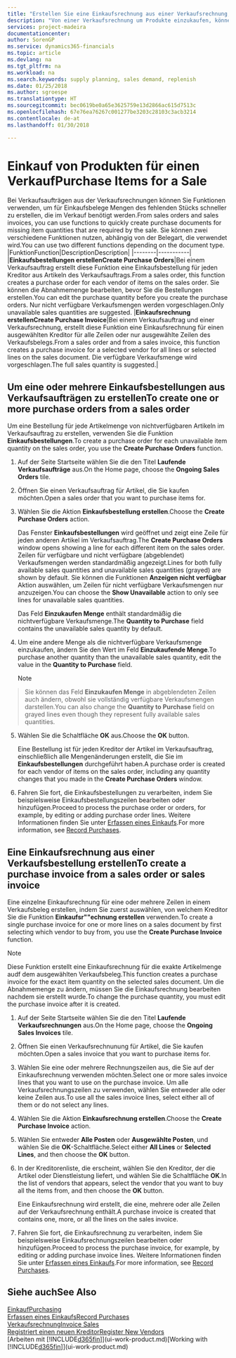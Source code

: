 ```yaml
---
title: "Erstellen Sie eine Einkaufsrechnung aus einer Verkaufsrechnung, um Artikel für einen Verkauf zu kaufen | Microsoft Docs"
description: "Von einer Verkaufsrechnung um Produkte einzukaufen, können Sie eine Einkaufsrechnung für einen Kreditor oder Lieferanten einen erstellen."
services: project-madeira
documentationcenter: 
author: SorenGP
ms.service: dynamics365-financials
ms.topic: article
ms.devlang: na
ms.tgt_pltfrm: na
ms.workload: na
ms.search.keywords: supply planning, sales demand, replenish
ms.date: 01/25/2018
ms.author: sgroespe
ms.translationtype: HT
ms.sourcegitcommit: bec0619be0a65e3625759e13d2866ac615d7513c
ms.openlocfilehash: 67e76ea76267c001277be3203c28103c3acb3214
ms.contentlocale: de-at
ms.lasthandoff: 01/30/2018

---
```

# <a name="purchase-items-for-a-sale"></a><span data-ttu-id="5b9a8-103">Einkauf von Produkten für einen Verkauf</span><span class="sxs-lookup"><span data-stu-id="5b9a8-103">Purchase Items for a Sale</span></span>
<span data-ttu-id="5b9a8-104">Bei Verkaufsaufträgen aus der Verkaufsrechnungen können Sie Funktionen verwenden, um für Einkaufsbelege Mengen des fehlenden Stücks schneller zu erstellen, die im Verkauf benötigt werden.</span><span class="sxs-lookup"><span data-stu-id="5b9a8-104">From sales orders and sales invoices, you can use functions to quickly create purchase documents for missing item quantities that are required by the sale.</span></span> <span data-ttu-id="5b9a8-105">Sie können zwei verschiedene Funktionen nutzen, abhängig von der Belegart, die verwendet wird.</span><span class="sxs-lookup"><span data-stu-id="5b9a8-105">You can use two different functions depending on the document type.</span></span>
|<span data-ttu-id="5b9a8-106">Funktion</span><span class="sxs-lookup"><span data-stu-id="5b9a8-106">Function</span></span>|<span data-ttu-id="5b9a8-107">Description</span><span class="sxs-lookup"><span data-stu-id="5b9a8-107">Description</span></span>|
|--------|-----------|
|<span data-ttu-id="5b9a8-108">**Einkaufsbestellungen erstellen**</span><span class="sxs-lookup"><span data-stu-id="5b9a8-108">**Create Purchase Orders**</span></span>|<span data-ttu-id="5b9a8-109">Bei einem Verkaufsauftrag erstellt diese Funktion eine Einkaufsbestellung für jeden Kreditor aus Artikeln des Verkaufsauftrags.</span><span class="sxs-lookup"><span data-stu-id="5b9a8-109">From a sales order, this function creates a purchase order for each vendor of items on the sales order.</span></span> <span data-ttu-id="5b9a8-110">Sie können die Abnahmemenge bearbeiten, bevor Sie die Bestellungen erstellen.</span><span class="sxs-lookup"><span data-stu-id="5b9a8-110">You can edit the purchase quantity before you create the purchase orders.</span></span> <span data-ttu-id="5b9a8-111">Nur nicht verfügbare Verkaufsmengen werden vorgeschlagen.</span><span class="sxs-lookup"><span data-stu-id="5b9a8-111">Only unavailable sales quantities are suggested.</span></span>
|<span data-ttu-id="5b9a8-112">**Einkaufsrechnung erstellen**</span><span class="sxs-lookup"><span data-stu-id="5b9a8-112">**Create Purchase Invoice**</span></span>|<span data-ttu-id="5b9a8-113">Bei einem Verkaufsauftrag und einer Verkaufsrechnung, erstellt diese Funktion eine Einkaufsrechnung für einen ausgewählten Kreditor für alle Zeilen oder nur ausgewählte Zeilen des Verkaufsbelegs.</span><span class="sxs-lookup"><span data-stu-id="5b9a8-113">From a sales order and from a sales invoice, this function creates a purchase invoice for a selected vendor for all lines or selected lines on the sales document.</span></span> <span data-ttu-id="5b9a8-114">Die verfügbare Verkaufsmenge wird vorgeschlagen.</span><span class="sxs-lookup"><span data-stu-id="5b9a8-114">The full sales quantity is suggested.</span></span>|

## <a name="to-create-one-or-more-purchase-orders-from-a-sales-order"></a><span data-ttu-id="5b9a8-115">Um eine oder mehrere Einkaufsbestellungen aus Verkaufsaufträgen zu erstellen</span><span class="sxs-lookup"><span data-stu-id="5b9a8-115">To create one or more purchase orders from a sales order</span></span>
<span data-ttu-id="5b9a8-116">Um eine Bestellung für jede Artikelmenge von nichtverfügbaren Artikeln im Verkaufsauftrag zu erstellen, verwenden Sie die Funktion **Einkaufsbestellungen**.</span><span class="sxs-lookup"><span data-stu-id="5b9a8-116">To create a purchase order for each unavailable item quantity on the sales order, you use the **Create Purchase Orders** function.</span></span>

1. <span data-ttu-id="5b9a8-117">Auf der Seite Startseite wählen Sie die den Titel **Laufende Verkaufsaufträge** aus.</span><span class="sxs-lookup"><span data-stu-id="5b9a8-117">On the Home page, choose the **Ongoing Sales Orders** tile.</span></span>
2. <span data-ttu-id="5b9a8-118">Öffnen Sie einen Verkaufsauftrag für Artikel, die Sie kaufen möchten.</span><span class="sxs-lookup"><span data-stu-id="5b9a8-118">Open a sales order that you want to purchase items for.</span></span>
3. <span data-ttu-id="5b9a8-119">Wählen Sie die Aktion **Einkaufsbestellung erstellen**.</span><span class="sxs-lookup"><span data-stu-id="5b9a8-119">Choose the **Create Purchase Orders** action.</span></span>

    <span data-ttu-id="5b9a8-120">Das Fenster **Einkaufsbestellungen** wird geöffnet und zeigt eine Zeile für jeden anderen Artikel im Verkaufsauftrag.</span><span class="sxs-lookup"><span data-stu-id="5b9a8-120">The **Create Purchase Orders** window opens showing a line for each different item on the sales order.</span></span> <span data-ttu-id="5b9a8-121">Zeilen für verfügbare und nicht verfügbare (abgeblendet) Verkaufsmengen werden standardmäßig angezeigt.</span><span class="sxs-lookup"><span data-stu-id="5b9a8-121">Lines for both fully available sales quantities and unavailable sales quantities (grayed) are shown by default.</span></span> <span data-ttu-id="5b9a8-122">Sie können die Funktionen **Anzeigen nicht verfügbar** Aktion auswählen, um Zeilen für nicht verfügbare Verkaufsmengen nur anzuzeigen.</span><span class="sxs-lookup"><span data-stu-id="5b9a8-122">You can choose the **Show Unavailable** action to only see lines for unavailable sales quantities.</span></span>

    <span data-ttu-id="5b9a8-123">Das Feld **Einzukaufen Menge** enthält standardmäßig die nichtverfügbare Verkaufsmenge.</span><span class="sxs-lookup"><span data-stu-id="5b9a8-123">The **Quantity to Purchase** field contains the unavailable sales quantity by default.</span></span>
4. <span data-ttu-id="5b9a8-124">Um eine andere Menge als die nichtverfügbare Verkaufsmenge einzukaufen, ändern Sie den Wert im Feld **Einzukaufende Menge**.</span><span class="sxs-lookup"><span data-stu-id="5b9a8-124">To purchase another quantity than the unavailable sales quantity, edit the value in the **Quantity to Purchase** field.</span></span>

    > [!NOTE]  
>   <span data-ttu-id="5b9a8-125">Sie können das Feld **Einzukaufen Menge** in abgeblendeten Zeilen auch ändern, obwohl sie vollständig verfügbare Verkaufsmengen darstellen.</span><span class="sxs-lookup"><span data-stu-id="5b9a8-125">You can also change the **Quantity to Purchase** field on grayed lines even though they represent fully available sales quantities.</span></span>
5. <span data-ttu-id="5b9a8-126">Wählen Sie die Schaltfläche **OK** aus.</span><span class="sxs-lookup"><span data-stu-id="5b9a8-126">Choose the **OK** button.</span></span>

    <span data-ttu-id="5b9a8-127">Eine Bestellung ist für jeden Kreditor der Artikel im Verkaufsauftrag, einschließlich alle Mengenänderungen erstellt, die Sie im **Einkaufsbestellungen** durchgeführt haben.</span><span class="sxs-lookup"><span data-stu-id="5b9a8-127">A purchase order is created for each vendor of items on the sales order, including any quantity changes that you made in the **Create Purchase Orders** window.</span></span>
7. <span data-ttu-id="5b9a8-128">Fahren Sie fort, die Einkaufsbestellungen zu verarbeiten, indem Sie beispielsweise Einkaufsbestellungszeilen bearbeiten oder hinzufügen.</span><span class="sxs-lookup"><span data-stu-id="5b9a8-128">Proceed to process the purchase order or orders, for example, by editing or adding purchase order lines.</span></span> <span data-ttu-id="5b9a8-129">Weitere Informationen finden Sie unter [Erfassen eines Einkaufs](purchasing-how-record-purchases.md).</span><span class="sxs-lookup"><span data-stu-id="5b9a8-129">For more information, see [Record Purchases](purchasing-how-record-purchases.md).</span></span>


## <a name="to-create-a-purchase-invoice-from-a-sales-order-or-sales-invoice"></a><span data-ttu-id="5b9a8-130">Eine Einkaufsrechnung aus einer Verkaufsbestellung erstellen</span><span class="sxs-lookup"><span data-stu-id="5b9a8-130">To create a purchase invoice from a sales order or sales invoice</span></span>
<span data-ttu-id="5b9a8-131">Eine einzelne Einkaufsrechnung für eine oder mehrere Zeilen in einem Verkaufsbeleg erstellen, indem Sie zuerst auswählen, von welchem Kreditor Sie die Funktion **Einkaufsr""echnung erstellen** verwenden.</span><span class="sxs-lookup"><span data-stu-id="5b9a8-131">To create a single purchase invoice for one or more lines on a sales document by first selecting which vendor to buy from, you use the **Create Purchase Invoice** function.</span></span>

> [!NOTE]  
>   <span data-ttu-id="5b9a8-132">Diese Funktion erstellt eine Einkaufsrechnung für die exakte Artikelmenge audf dem ausgewählten Verkaufsbeleg.</span><span class="sxs-lookup"><span data-stu-id="5b9a8-132">This function creates a purchase invoice for the exact item quantity on the selected sales document.</span></span> <span data-ttu-id="5b9a8-133">Um die Abnahmemenge zu ändern, müssen Sie die Einkaufsrechnung bearbeiten nachdem sie erstellt wurde.</span><span class="sxs-lookup"><span data-stu-id="5b9a8-133">To change the purchase quantity, you must edit the purchase invoice after it is created.</span></span>  

1. <span data-ttu-id="5b9a8-134">Auf der Seite Startseite wählen Sie die den Titel **Laufende Verkaufsrechnungen** aus.</span><span class="sxs-lookup"><span data-stu-id="5b9a8-134">On the Home page, choose the **Ongoing Sales Invoices** tile.</span></span>
2. <span data-ttu-id="5b9a8-135">Öffnen Sie einen Verkaufsrechnunung für Artikel, die Sie kaufen möchten.</span><span class="sxs-lookup"><span data-stu-id="5b9a8-135">Open a sales invoice that you want to purchase items for.</span></span>
3. <span data-ttu-id="5b9a8-136">Wählen Sie eine oder mehrere Rechnungszeilen aus, die Sie auf der Einkaufsrechnung verwenden möchten.</span><span class="sxs-lookup"><span data-stu-id="5b9a8-136">Select one or more sales invoice lines that you want to use on the purchase invoice.</span></span> <span data-ttu-id="5b9a8-137">Um alle Verkaufsrechnungszeilen zu verwenden, wählen Sie entweder alle oder keine Zeilen aus.</span><span class="sxs-lookup"><span data-stu-id="5b9a8-137">To use all the sales invoice lines, select either all of them or do not select any lines.</span></span>
4. <span data-ttu-id="5b9a8-138">Wählen Sie die Aktion **Einkaufsrechnung erstellen**.</span><span class="sxs-lookup"><span data-stu-id="5b9a8-138">Choose the **Create Purchase Invoice** action.</span></span>
5. <span data-ttu-id="5b9a8-139">Wählen Sie entweder **Alle Posten** oder **Ausgewählte Posten**, und wählen Sie die **OK**-Schaltfläche.</span><span class="sxs-lookup"><span data-stu-id="5b9a8-139">Select either **All Lines** or **Selected Lines**, and then choose the **OK** button.</span></span>  
6. <span data-ttu-id="5b9a8-140">In der Kreditorenliste, die erscheint, wählen Sie den Kreditor, der die Artikel oder Dienstleistung liefert, und wählen Sie die Schaltfläche **OK**.</span><span class="sxs-lookup"><span data-stu-id="5b9a8-140">In the list of vendors that appears, select the vendor that you want to buy all the items from, and then choose the **OK** button.</span></span>

    <span data-ttu-id="5b9a8-141">Eine Einkaufsrechnung wird erstellt, die eine, mehrere oder alle Zeilen auf der Verkaufsrechnung enthält.</span><span class="sxs-lookup"><span data-stu-id="5b9a8-141">A purchase invoice is created that contains one, more, or all the lines on the sales invoice.</span></span>
7. <span data-ttu-id="5b9a8-142">Fahren Sie fort, die Einkaufsrechnung zu verarbeiten, indem Sie beispielsweise Einkaufsrechnungszeilen bearbeiten oder hinzufügen.</span><span class="sxs-lookup"><span data-stu-id="5b9a8-142">Proceed to process the purchase invoice, for example, by editing or adding purchase invoice lines.</span></span> <span data-ttu-id="5b9a8-143">Weitere Informationen finden Sie unter [Erfassen eines Einkaufs](purchasing-how-record-purchases.md).</span><span class="sxs-lookup"><span data-stu-id="5b9a8-143">For more information, see [Record Purchases](purchasing-how-record-purchases.md).</span></span>

## <a name="see-also"></a><span data-ttu-id="5b9a8-144">Siehe auch</span><span class="sxs-lookup"><span data-stu-id="5b9a8-144">See Also</span></span>
[<span data-ttu-id="5b9a8-145">Einkauf</span><span class="sxs-lookup"><span data-stu-id="5b9a8-145">Purchasing</span></span>](purchasing-manage-purchasing.md)  
[<span data-ttu-id="5b9a8-146">Erfassen eines Einkaufs</span><span class="sxs-lookup"><span data-stu-id="5b9a8-146">Record Purchases</span></span>](purchasing-how-record-purchases.md)  
[<span data-ttu-id="5b9a8-147">Verkaufsrechnung</span><span class="sxs-lookup"><span data-stu-id="5b9a8-147">Invoice Sales</span></span>](sales-how-invoice-sales.md)  
[<span data-ttu-id="5b9a8-148">Registriert einen neuen Kreditor</span><span class="sxs-lookup"><span data-stu-id="5b9a8-148">Register New Vendors</span></span>](purchasing-how-register-new-vendors.md)  
<span data-ttu-id="5b9a8-149">[Arbeiten mit [!INCLUDE[d365fin](includes/d365fin_md.md)]](ui-work-product.md)</span><span class="sxs-lookup"><span data-stu-id="5b9a8-149">[Working with [!INCLUDE[d365fin](includes/d365fin_md.md)]](ui-work-product.md)</span></span>

